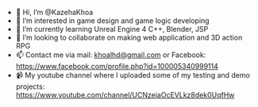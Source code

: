- 👋 Hi, I’m @KazehaKhoa
- 👀 I’m interested in game design and game logic developing
- 🌱 I’m currently learning Unreal Engine 4 C++, Blender, JSP
- 💞️ I’m looking to collaborate on making web application and 3D action RPG
- 📫 Contact me via mail: khoalhd@gmail.com or Facebook: https://www.facebook.com/profile.php?id=100005340999114
- 📹 My youtube channel where I uploaded some of my testing and demo projects: https://www.youtube.com/channel/UCNzejaOcEVLkz8dek0UqfHw

<!---
KazehaKhoa/KazehaKhoa is a ✨ special ✨ repository because its `README.md` (this file) appears on your GitHub profile.
You can click the Preview link to take a look at your changes.
--->
